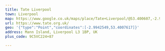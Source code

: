 ```yaml
---
title: Tate Liverpool
town: Liverpool
map: https://www.google.co.uk/maps/place/Tate+Liverpool/@53.400607,-2.994356,17z/data=!3m1!4b1!4m2!3m1!1s0x487b212b70fc4e7d:0x94e5864833386952
url: https://www.tate.org.uk/
geo: '{"type":"Point","coordinates":[-2.9942549,53.4007617]}'
address: Mann Island, Liverpool L3 1BP, UK
plus_code: 9C5VC224+87

---
```


